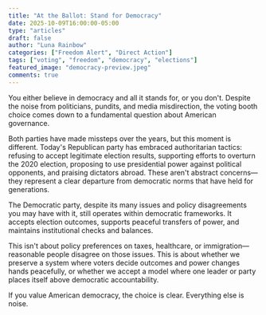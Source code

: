 ```yaml
---
title: "At the Ballot: Stand for Democracy"
date: 2025-10-09T16:00:00-05:00
type: "articles"
draft: false
author: "Luna Rainbow"
categories: ["Freedom Alert", "Direct Action"]
tags: ["voting", "freedom", "democracy", "elections"]
featured_image: "democracy-preview.jpeg"
comments: true
---
```


You either believe in democracy and all it stands for, or you don't. Despite the
noise from politicians, pundits, and media misdirection, the voting booth choice
comes down to a fundamental question about American governance.

Both parties have made missteps over the years, but this moment is different.
Today's Republican party has embraced authoritarian tactics: refusing to accept
legitimate election results, supporting efforts to overturn the 2020 election,
proposing to use presidential power against political opponents, and praising
dictators abroad. These aren't abstract concerns—they represent a clear
departure from democratic norms that have held for generations.

The Democratic party, despite its many issues and policy disagreements you may
have with it, still operates within democratic frameworks. It accepts election
outcomes, supports peaceful transfers of power, and maintains institutional
checks and balances.

This isn't about policy preferences on taxes, healthcare, or
immigration—reasonable people disagree on those issues. This is about whether we
preserve a system where voters decide outcomes and power changes hands
peacefully, or whether we accept a model where one leader or party places itself
above democratic accountability.

If you value American democracy, the choice is clear. Everything else is noise.
